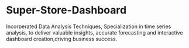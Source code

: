 # Super-Store-Dashboard
Incorperated Data Analysis Techniques, Specialization in time series analysis, to deliver valuable insights, accurate forecasting and interactive dashboard creation,driving business success.
